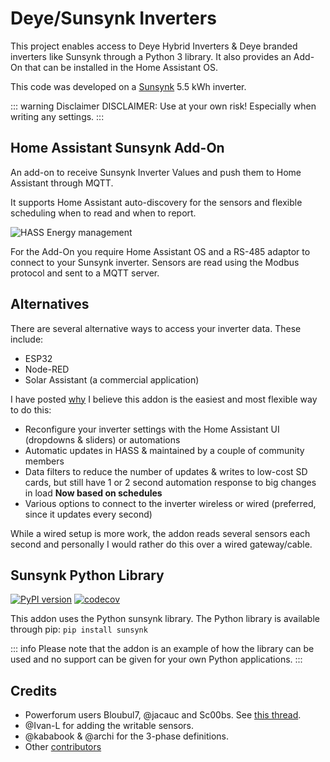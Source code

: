 # Deye/Sunsynk Inverters

This project enables access to Deye Hybrid Inverters & Deye branded inverters like Sunsynk through a Python 3 library. It also provides an Add-On that can be installed in the Home Assistant OS.

This code was developed on a [Sunsynk](https://www.sunsynk.org/) 5.5 kWh inverter.

::: warning Disclaimer
DISCLAIMER: Use at your own risk! Especially when writing any settings.
:::

## Home Assistant Sunsynk Add-On

An add-on to receive Sunsynk Inverter Values and push them to Home Assistant through MQTT.

It supports Home Assistant auto-discovery for the sensors and flexible scheduling when to read and when to report.

![HASS Energy management](../images/energy.png)

For the Add-On you require Home Assistant OS and a RS-485 adaptor to connect to your Sunsynk inverter. Sensors are read using the Modbus protocol and sent to a MQTT server.

## Alternatives

There are several alternative ways to access your inverter data. These include:

- ESP32
- Node-RED
- Solar Assistant (a commercial application)

I have posted [why](https://powerforum.co.za/topic/16136-home-assistant-inverter-integration-options/?do=findComment&comment=146782) I believe this addon is the easiest and most flexible way to do this:

- Reconfigure your inverter settings with the Home Assistant UI (dropdowns & sliders) or automations
- Automatic updates in HASS & maintained by a couple of community members
- Data filters to reduce the number of updates & writes to low-cost SD cards, but still have 1 or 2 second automation response to big changes in load **Now based on schedules**
- Various options to connect to the inverter wireless or wired (preferred, since it updates every second)

While a wired setup is more work, the addon reads several sensors each second and personally I would rather do this over a wired gateway/cable.

## Sunsynk Python Library

[![PyPI version](https://badge.fury.io/py/sunsynk.svg)](https://pypi.org/project/sunsynk/)
[![codecov](https://codecov.io/gh/kellerza/sunsynk/branch/main/graph/badge.svg?token=ILKRC5UTXI)](https://codecov.io/gh/kellerza/sunsynk)

This addon uses the Python sunsynk library. The Python library is available through pip: `pip install sunsynk`

::: info
Please note that the addon is an example of how the library can be used and no support can be given for your own Python applications.
:::

## Credits

- Powerforum users Bloubul7, @jacauc and Sc00bs. See [this thread](https://powerforum.co.za/topic/8646-my-sunsynk-8kw-data-collection-setup/).
- @Ivan-L for adding the writable sensors.
- @kababook & @archi for the 3-phase definitions.
- Other [contributors](https://github.com/kellerza/sunsynk/graphs/contributors)
